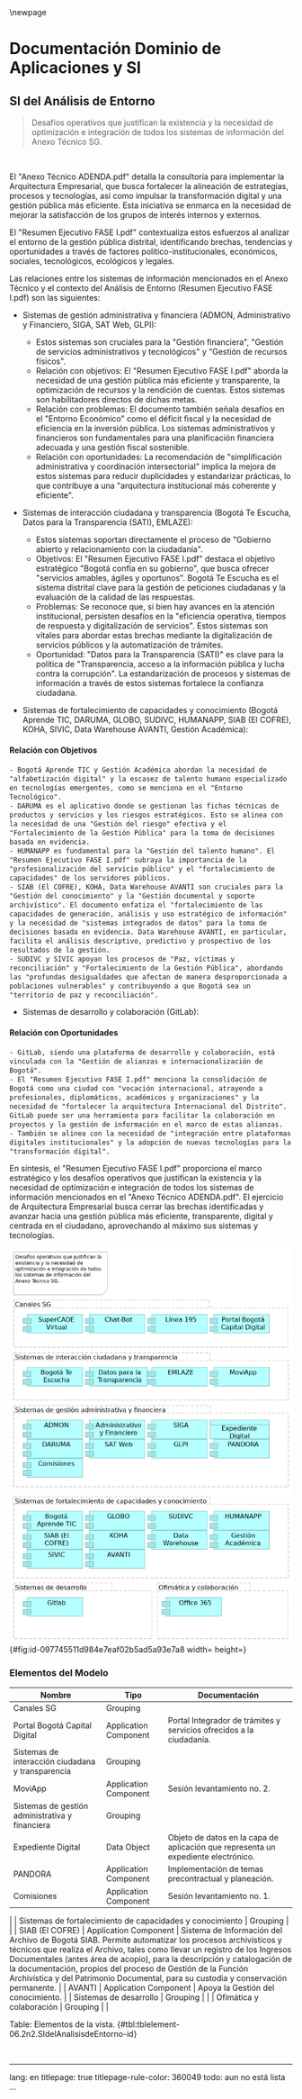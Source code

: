 
<div style="page-break-before: always;"></div>
\newpage

# Documentación Dominio de Aplicaciones y SI

## SI del Análisis de Entorno

> Desafíos operativos que justifican la existencia y la necesidad de optimización e integración de todos los sistemas de información del Anexo Técnico SG.  

<br>

El "Anexo Técnico ADENDA.pdf" detalla la consultoría para implementar la Arquitectura Empresarial, que busca fortalecer la alineación de estrategias, procesos y tecnologías, así como impulsar la transformación digital y una gestión pública más eficiente. Esta iniciativa se enmarca en la necesidad de mejorar la satisfacción de los grupos de interés internos y externos.

El "Resumen Ejecutivo FASE I.pdf" contextualiza estos esfuerzos al analizar el entorno de la gestión pública distrital, identificando brechas, tendencias y oportunidades a través de factores político-institucionales, económicos, sociales, tecnológicos, ecológicos y legales. 

Las relaciones entre los sistemas de información mencionados en el Anexo Técnico y el contexto del Análisis de Entorno (Resumen Ejecutivo FASE I.pdf) son las siguientes:

* Sistemas de gestión administrativa y financiera (ADMON, Administrativo y Financiero, SIGA, SAT Web, GLPI):
    - Estos sistemas son cruciales para la "Gestión financiera", "Gestión de servicios administrativos y tecnológicos" y "Gestión de recursos físicos".
    - Relación con objetivos: El "Resumen Ejecutivo FASE I.pdf" aborda la necesidad de una gestión pública más eficiente y transparente, la optimización de recursos y la rendición de cuentas. Estos sistemas son habilitadores directos de dichas metas.
    - Relación con problemas: El documento también señala desafíos en el "Entorno Económico" como el déficit fiscal y la necesidad de eficiencia en la inversión pública. Los sistemas administrativos y financieros son fundamentales para una planificación financiera adecuada y una gestión fiscal sostenible.
    - Relación con oportunidades: La recomendación de "simplificación administrativa y coordinación intersectorial" implica la mejora de estos sistemas para reducir duplicidades y estandarizar prácticas, lo que contribuye a una "arquitectura institucional más coherente y eficiente".

* Sistemas de interacción ciudadana y transparencia (Bogotá Te Escucha, Datos para la Transparencia (SATI), EMLAZE):
    - Estos sistemas soportan directamente el proceso de "Gobierno abierto y relacionamiento con la ciudadanía".
    - Objetivos: El "Resumen Ejecutivo FASE I.pdf" destaca el objetivo estratégico "Bogotá confía en su gobierno", que busca ofrecer "servicios amables, ágiles y oportunos". Bogotá Te Escucha es el sistema distrital clave para la gestión de peticiones ciudadanas y la evaluación de la calidad de las respuestas.
    - Problemas: Se reconoce que, si bien hay avances en la atención institucional, persisten desafíos en la "eficiencia operativa, tiempos de respuesta y digitalización de servicios". Estos sistemas son vitales para abordar estas brechas mediante la digitalización de servicios públicos y la automatización de trámites.
    - Oportunidad: "Datos para la Transparencia (SATI)" es clave para la política de "Transparencia, acceso a la información pública y lucha contra la corrupción". La estandarización de procesos y sistemas de información a través de estos sistemas fortalece la confianza ciudadana.

* Sistemas de fortalecimiento de capacidades y conocimiento (Bogotá Aprende TIC, DARUMA, GLOBO, SUDIVC, HUMANAPP, SIAB (El COFRE), KOHA, SIVIC, Data Warehouse AVANTI, Gestión Académica):

#### Relación con Objetivos

    - Bogotá Aprende TIC y Gestión Académica abordan la necesidad de "alfabetización digital" y la escasez de talento humano especializado en tecnologías emergentes, como se menciona en el "Entorno Tecnológico".
    - DARUMA es el aplicativo donde se gestionan las fichas técnicas de productos y servicios y los riesgos estratégicos. Esto se alinea con la necesidad de una "Gestión del riesgo" efectiva y el "Fortalecimiento de la Gestión Pública" para la toma de decisiones basada en evidencia.
    - HUMANAPP es fundamental para la "Gestión del talento humano". El "Resumen Ejecutivo FASE I.pdf" subraya la importancia de la "profesionalización del servicio público" y el "fortalecimiento de capacidades" de los servidores públicos.
    - SIAB (El COFRE), KOHA, Data Warehouse AVANTI son cruciales para la "Gestión del conocimiento" y la "Gestión documental y soporte archivístico". El documento enfatiza el "fortalecimiento de las capacidades de generación, análisis y uso estratégico de información" y la necesidad de "sistemas integrados de datos" para la toma de decisiones basada en evidencia. Data Warehouse AVANTI, en particular, facilita el análisis descriptivo, predictivo y prospectivo de los resultados de la gestión.
    - SUDIVC y SIVIC apoyan los procesos de "Paz, víctimas y reconciliación" y "Fortalecimiento de la Gestión Pública", abordando las "profundas desigualdades que afectan de manera desproporcionada a poblaciones vulnerables" y contribuyendo a que Bogotá sea un "territorio de paz y reconciliación".

* Sistemas de desarrollo y colaboración (GitLab):

#### Relación con Oportunidades

    - GitLab, siendo una plataforma de desarrollo y colaboración, está vinculada con la "Gestión de alianzas e internacionalización de Bogotá".
    - El "Resumen Ejecutivo FASE I.pdf" menciona la consolidación de Bogotá como una ciudad con "vocación internacional, atrayendo a profesionales, diplomáticos, académicos y organizaciones" y la necesidad de "fortalecer la arquitectura Internacional del Distrito". GitLab puede ser una herramienta para facilitar la colaboración en proyectos y la gestión de información en el marco de estas alianzas.
    - También se alinea con la necesidad de "integración entre plataformas digitales institucionales" y la adopción de nuevas tecnologías para la "transformación digital".

En síntesis, el "Resumen Ejecutivo FASE I.pdf" proporciona el marco estratégico y los desafíos operativos que justifican la existencia y la necesidad de optimización e integración de todos los sistemas de información mencionados en el "Anexo Técnico ADENDA.pdf". El ejercicio de Arquitectura Empresarial busca cerrar las brechas identificadas y avanzar hacia una gestión pública más eficiente, transparente, digital y centrada en el ciudadano, aprovechando al máximo sus sistemas y tecnologías.

![06.2n2. SI del Analisis de Entorno. _Fuente: Propuesta servicios de ingeniería y evaluación de arquitectura $APP $CLIENTE (2025)_](images/06.2n2.SIdelAnalisisdeEntorno.png){#fig:id-097745511d984e7eaf02b5ad5a93e7a8 width= height=}

### Elementos del Modelo

| Nombre  | Tipo | Documentación |
|---------|------|---------------|
| Canales SG | Grouping |  |
| Portal Bogotá Capital Digital | Application Component | Portal Integrador de trámites y servicios ofrecidos a la ciudadanía. |
| Sistemas de interacción ciudadana y transparencia | Grouping |  |
| MoviApp | Application Component | Sesión levantamiento no. 2. |
| Sistemas de gestión administrativa y financiera | Grouping |  |
| Expediente Digital | Data Object | Objeto de datos en la capa de aplicación que representa un expediente electrónico. |
| PANDORA | Application Component | Implementación de temas precontractual y planeación. |
| Comisiones | Application Component | Sesión levantamiento no. 1.
 |
| Sistemas de fortalecimiento de capacidades y conocimiento | Grouping |  |
| SIAB (El COFRE) | Application Component | Sistema de Información del Archivo de Bogotá SIAB. Permite automatizar los procesos archivísticos y técnicos que realiza el Archivo, tales como llevar un registro de los Ingresos Documentales (antes área de acopio), para la descripción y catalogación de la documentación, propios del proceso de Gestión de la Función Archivística y del Patrimonio Documental, para su custodia y conservación permanente. |
| AVANTI | Application Component | Apoya la Gestión del conocimiento.
 |
| Sistemas de desarrollo | Grouping |  |
| Ofimática y colaboración | Grouping |  |

Table: Elementos de la vista. {#tbl:tblelement-06.2n2.SIdelAnalisisdeEntorno-id}

<br>




---
lang: en
titlepage: true
titlepage-rule-color: 360049
todo: aun no está lista
...


